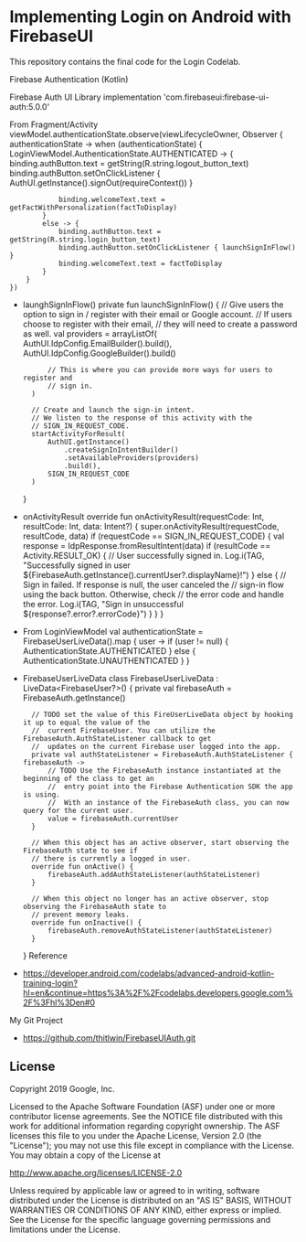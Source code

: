 Implementing Login on Android with FirebaseUI
=========================

This repository contains the final code for the Login Codelab.

Firebase Authentication (Kotlin)

Firebase Auth UI Library
    implementation 'com.firebaseui:firebase-ui-auth:5.0.0'


From Fragment/Activity
    viewModel.authenticationState.observe(viewLifecycleOwner, Observer { authenticationState ->
        when (authenticationState) {
            LoginViewModel.AuthenticationState.AUTHENTICATED -> {
                binding.authButton.text = getString(R.string.logout_button_text)
                binding.authButton.setOnClickListener {
                    AuthUI.getInstance().signOut(requireContext())
                }
    
                binding.welcomeText.text = getFactWithPersonalization(factToDisplay)
            }
            else -> {
                binding.authButton.text = getString(R.string.login_button_text)
                binding.authButton.setOnClickListener { launchSignInFlow() }
                binding.welcomeText.text = factToDisplay
            }
        }
    })


- launghSignInFlow()
    private fun launchSignInFlow() {
        // Give users the option to sign in / register with their email or Google account.
        // If users choose to register with their email,
        // they will need to create a password as well.
        val providers = arrayListOf(
            AuthUI.IdpConfig.EmailBuilder().build(), AuthUI.IdpConfig.GoogleBuilder().build()
    
            // This is where you can provide more ways for users to register and
            // sign in.
        )
    
        // Create and launch the sign-in intent.
        // We listen to the response of this activity with the
        // SIGN_IN_REQUEST_CODE.
        startActivityForResult(
            AuthUI.getInstance()
                .createSignInIntentBuilder()
                .setAvailableProviders(providers)
                .build(),
            SIGN_IN_REQUEST_CODE
        )
    }


- onActivityResult
    override fun onActivityResult(requestCode: Int, resultCode: Int, data: Intent?) {
        super.onActivityResult(requestCode, resultCode, data)
        if (requestCode == SIGN_IN_REQUEST_CODE) {
            val response = IdpResponse.fromResultIntent(data)
            if (resultCode == Activity.RESULT_OK) {
                // User successfully signed in.
                Log.i(TAG, "Successfully signed in user ${FirebaseAuth.getInstance().currentUser?.displayName}!")
            } else {
                // Sign in failed. If response is null, the user canceled the
                // sign-in flow using the back button. Otherwise, check
                // the error code and handle the error.
                Log.i(TAG, "Sign in unsuccessful ${response?.error?.errorCode}")
            }
        }
    }


- From LoginViewModel
    val authenticationState = FirebaseUserLiveData().map { user ->
        if (user != null) {
            AuthenticationState.AUTHENTICATED
        } else {
            AuthenticationState.UNAUTHENTICATED
        }
    }


- FirebaseUserLiveData
    class FirebaseUserLiveData : LiveData<FirebaseUser?>() {
        private val firebaseAuth = FirebaseAuth.getInstance()
    
        // TODO set the value of this FireUserLiveData object by hooking it up to equal the value of the
        //  current FirebaseUser. You can utilize the FirebaseAuth.AuthStateListener callback to get
        //  updates on the current Firebase user logged into the app.
        private val authStateListener = FirebaseAuth.AuthStateListener { firebaseAuth ->
            // TODO Use the FirebaseAuth instance instantiated at the beginning of the class to get an
            //  entry point into the Firebase Authentication SDK the app is using.
            //  With an instance of the FirebaseAuth class, you can now query for the current user.
            value = firebaseAuth.currentUser
        }
    
        // When this object has an active observer, start observing the FirebaseAuth state to see if
        // there is currently a logged in user.
        override fun onActive() {
            firebaseAuth.addAuthStateListener(authStateListener)
        }
    
        // When this object no longer has an active observer, stop observing the FirebaseAuth state to
        // prevent memory leaks.
        override fun onInactive() {
            firebaseAuth.removeAuthStateListener(authStateListener)
        }
    }
Reference
- https://developer.android.com/codelabs/advanced-android-kotlin-training-login?hl=en&continue=https%3A%2F%2Fcodelabs.developers.google.com%2F%3Fhl%3Den#0


My Git Project
- https://github.com/thitlwin/FirebaseUIAuth.git


License
-------

Copyright 2019 Google, Inc.

Licensed to the Apache Software Foundation (ASF) under one or more contributor
license agreements.  See the NOTICE file distributed with this work for
additional information regarding copyright ownership.  The ASF licenses this
file to you under the Apache License, Version 2.0 (the "License"); you may not
use this file except in compliance with the License.  You may obtain a copy of
the License at

http://www.apache.org/licenses/LICENSE-2.0

Unless required by applicable law or agreed to in writing, software
distributed under the License is distributed on an "AS IS" BASIS, WITHOUT
WARRANTIES OR CONDITIONS OF ANY KIND, either express or implied.  See the
License for the specific language governing permissions and limitations under
the License.

